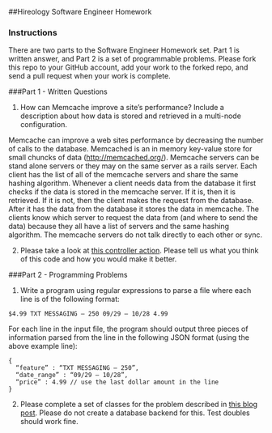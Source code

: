 ##Hireology Software Engineer Homework

### Instructions

There are two parts to the Software Engineer Homework set. Part 1 is written answer, and Part 2 is a set of programmable problems. Please fork this repo to your GitHub account, add your work to the forked repo, and send a pull request when your work is complete.

###Part 1 - Written Questions

1. How can Memcache improve a site’s performance? Include a description about how data is stored and retrieved in a multi-node configuration.

Memcache can improve a web sites performance by decreasing the number of calls to the database. Memcached is an in memory key-value store for small chuncks of data (http://memcached.org/). Memcache servers can be stand alone servers or they may on the same server as a rails server. Each client has the list of all of the memcache servers and share the same hashing algorithm. Whenever a client needs data from the database it first checks if the data is stored in the memcache server. If it is, then it is retrieved. If it is not, then the client makes the request from the database. After it has the data from the database it stores the data in memcache. The clients know which server to request the data from (and where to send the data) because they all have a list of servers and the same hashing algorithm. The memcache servers do not talk directly to each other or sync.


2. Please take a look at [this controller action](https://github.com/Hireology/homework/blob/master/some_controller.rb). Please tell us what you think of this code and how you would make it better.

###Part 2 - Programming Problems

1) Write a program using regular expressions to parse a file where each line is of the following format:

`$4.99 TXT MESSAGING – 250 09/29 – 10/28 4.99`

For each line in the input file, the program should output three pieces of information parsed from the line in the following JSON format (using the above example line):

```
{
  “feature” : “TXT MESSAGING – 250”,
  “date_range” : “09/29 – 10/28”,
  “price” : 4.99 // use the last dollar amount in the line
}
```

2) Please complete a set of classes for the problem described in [this blog post](http://www.adomokos.com/2012/10/the-organizations-users-roles-kata.html). Please do not create a database backend for this. Test doubles should work fine.
